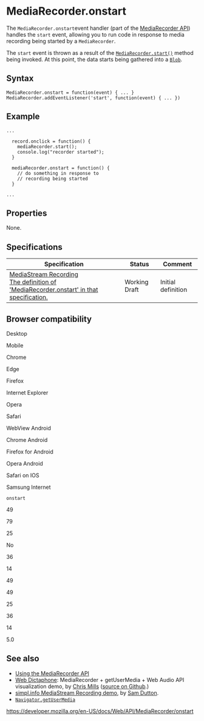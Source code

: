 # MediaRecorder.onstart

The `MediaRecorder.onstart`event handler (part of the [MediaRecorder API](../mediastream_recording_api)) handles the `start` event, allowing you to run code in response to media recording being started by a `MediaRecorder`.

The `start` event is thrown as a result of the [`MediaRecorder.start()`](start) method being invoked. At this point, the data starts being gathered into a [`Blob`](../blob).

## Syntax

    MediaRecorder.onstart = function(event) { ... }
    MediaRecorder.addEventListener('start', function(event) { ... })

## Example

    ...

      record.onclick = function() {
        mediaRecorder.start();
        console.log("recorder started");
      }

      mediaRecorder.onstart = function() {
        // do something in response to
        // recording being started
      }

    ...

## Properties

None.

## Specifications

<table><thead><tr class="header"><th>Specification</th><th>Status</th><th>Comment</th></tr></thead><tbody><tr class="odd"><td><a href="https://w3c.github.io/mediacapture-record/#dom-mediarecorder-onstart">MediaStream Recording<br />
<span class="small">The definition of 'MediaRecorder.onstart' in that specification.</span></a></td><td><span class="spec-wd">Working Draft</span></td><td>Initial definition</td></tr></tbody></table>

## Browser compatibility

Desktop

Mobile

Chrome

Edge

Firefox

Internet Explorer

Opera

Safari

WebView Android

Chrome Android

Firefox for Android

Opera Android

Safari on IOS

Samsung Internet

`onstart`

49

79

25

No

36

14

49

49

25

36

14

5.0

## See also

- [Using the MediaRecorder API](../mediastream_recording_api/using_the_mediastream_recording_api)
- [Web Dictaphone](https://mdn.github.io/web-dictaphone/): MediaRecorder + getUserMedia + Web Audio API visualization demo, by [Chris Mills](https://twitter.com/chrisdavidmills) ([source on Github](https://github.com/mdn/web-dictaphone/).)
- [simpl.info MediaStream Recording demo](https://simpl.info/mediarecorder/), by [Sam Dutton](https://twitter.com/sw12).
- [`Navigator.getUserMedia`](../navigator/getusermedia)

<a href="https://developer.mozilla.org/en-US/docs/Web/API/MediaRecorder/onstart" class="_attribution-link">https://developer.mozilla.org/en-US/docs/Web/API/MediaRecorder/onstart</a>
